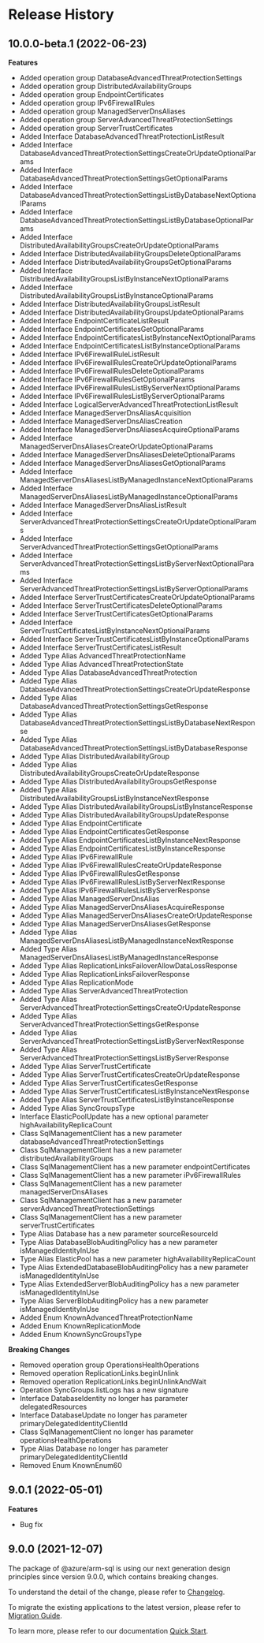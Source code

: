 # Release History
    
## 10.0.0-beta.1 (2022-06-23)
    
**Features**

  - Added operation group DatabaseAdvancedThreatProtectionSettings
  - Added operation group DistributedAvailabilityGroups
  - Added operation group EndpointCertificates
  - Added operation group IPv6FirewallRules
  - Added operation group ManagedServerDnsAliases
  - Added operation group ServerAdvancedThreatProtectionSettings
  - Added operation group ServerTrustCertificates
  - Added Interface DatabaseAdvancedThreatProtectionListResult
  - Added Interface DatabaseAdvancedThreatProtectionSettingsCreateOrUpdateOptionalParams
  - Added Interface DatabaseAdvancedThreatProtectionSettingsGetOptionalParams
  - Added Interface DatabaseAdvancedThreatProtectionSettingsListByDatabaseNextOptionalParams
  - Added Interface DatabaseAdvancedThreatProtectionSettingsListByDatabaseOptionalParams
  - Added Interface DistributedAvailabilityGroupsCreateOrUpdateOptionalParams
  - Added Interface DistributedAvailabilityGroupsDeleteOptionalParams
  - Added Interface DistributedAvailabilityGroupsGetOptionalParams
  - Added Interface DistributedAvailabilityGroupsListByInstanceNextOptionalParams
  - Added Interface DistributedAvailabilityGroupsListByInstanceOptionalParams
  - Added Interface DistributedAvailabilityGroupsListResult
  - Added Interface DistributedAvailabilityGroupsUpdateOptionalParams
  - Added Interface EndpointCertificateListResult
  - Added Interface EndpointCertificatesGetOptionalParams
  - Added Interface EndpointCertificatesListByInstanceNextOptionalParams
  - Added Interface EndpointCertificatesListByInstanceOptionalParams
  - Added Interface IPv6FirewallRuleListResult
  - Added Interface IPv6FirewallRulesCreateOrUpdateOptionalParams
  - Added Interface IPv6FirewallRulesDeleteOptionalParams
  - Added Interface IPv6FirewallRulesGetOptionalParams
  - Added Interface IPv6FirewallRulesListByServerNextOptionalParams
  - Added Interface IPv6FirewallRulesListByServerOptionalParams
  - Added Interface LogicalServerAdvancedThreatProtectionListResult
  - Added Interface ManagedServerDnsAliasAcquisition
  - Added Interface ManagedServerDnsAliasCreation
  - Added Interface ManagedServerDnsAliasesAcquireOptionalParams
  - Added Interface ManagedServerDnsAliasesCreateOrUpdateOptionalParams
  - Added Interface ManagedServerDnsAliasesDeleteOptionalParams
  - Added Interface ManagedServerDnsAliasesGetOptionalParams
  - Added Interface ManagedServerDnsAliasesListByManagedInstanceNextOptionalParams
  - Added Interface ManagedServerDnsAliasesListByManagedInstanceOptionalParams
  - Added Interface ManagedServerDnsAliasListResult
  - Added Interface ServerAdvancedThreatProtectionSettingsCreateOrUpdateOptionalParams
  - Added Interface ServerAdvancedThreatProtectionSettingsGetOptionalParams
  - Added Interface ServerAdvancedThreatProtectionSettingsListByServerNextOptionalParams
  - Added Interface ServerAdvancedThreatProtectionSettingsListByServerOptionalParams
  - Added Interface ServerTrustCertificatesCreateOrUpdateOptionalParams
  - Added Interface ServerTrustCertificatesDeleteOptionalParams
  - Added Interface ServerTrustCertificatesGetOptionalParams
  - Added Interface ServerTrustCertificatesListByInstanceNextOptionalParams
  - Added Interface ServerTrustCertificatesListByInstanceOptionalParams
  - Added Interface ServerTrustCertificatesListResult
  - Added Type Alias AdvancedThreatProtectionName
  - Added Type Alias AdvancedThreatProtectionState
  - Added Type Alias DatabaseAdvancedThreatProtection
  - Added Type Alias DatabaseAdvancedThreatProtectionSettingsCreateOrUpdateResponse
  - Added Type Alias DatabaseAdvancedThreatProtectionSettingsGetResponse
  - Added Type Alias DatabaseAdvancedThreatProtectionSettingsListByDatabaseNextResponse
  - Added Type Alias DatabaseAdvancedThreatProtectionSettingsListByDatabaseResponse
  - Added Type Alias DistributedAvailabilityGroup
  - Added Type Alias DistributedAvailabilityGroupsCreateOrUpdateResponse
  - Added Type Alias DistributedAvailabilityGroupsGetResponse
  - Added Type Alias DistributedAvailabilityGroupsListByInstanceNextResponse
  - Added Type Alias DistributedAvailabilityGroupsListByInstanceResponse
  - Added Type Alias DistributedAvailabilityGroupsUpdateResponse
  - Added Type Alias EndpointCertificate
  - Added Type Alias EndpointCertificatesGetResponse
  - Added Type Alias EndpointCertificatesListByInstanceNextResponse
  - Added Type Alias EndpointCertificatesListByInstanceResponse
  - Added Type Alias IPv6FirewallRule
  - Added Type Alias IPv6FirewallRulesCreateOrUpdateResponse
  - Added Type Alias IPv6FirewallRulesGetResponse
  - Added Type Alias IPv6FirewallRulesListByServerNextResponse
  - Added Type Alias IPv6FirewallRulesListByServerResponse
  - Added Type Alias ManagedServerDnsAlias
  - Added Type Alias ManagedServerDnsAliasesAcquireResponse
  - Added Type Alias ManagedServerDnsAliasesCreateOrUpdateResponse
  - Added Type Alias ManagedServerDnsAliasesGetResponse
  - Added Type Alias ManagedServerDnsAliasesListByManagedInstanceNextResponse
  - Added Type Alias ManagedServerDnsAliasesListByManagedInstanceResponse
  - Added Type Alias ReplicationLinksFailoverAllowDataLossResponse
  - Added Type Alias ReplicationLinksFailoverResponse
  - Added Type Alias ReplicationMode
  - Added Type Alias ServerAdvancedThreatProtection
  - Added Type Alias ServerAdvancedThreatProtectionSettingsCreateOrUpdateResponse
  - Added Type Alias ServerAdvancedThreatProtectionSettingsGetResponse
  - Added Type Alias ServerAdvancedThreatProtectionSettingsListByServerNextResponse
  - Added Type Alias ServerAdvancedThreatProtectionSettingsListByServerResponse
  - Added Type Alias ServerTrustCertificate
  - Added Type Alias ServerTrustCertificatesCreateOrUpdateResponse
  - Added Type Alias ServerTrustCertificatesGetResponse
  - Added Type Alias ServerTrustCertificatesListByInstanceNextResponse
  - Added Type Alias ServerTrustCertificatesListByInstanceResponse
  - Added Type Alias SyncGroupsType
  - Interface ElasticPoolUpdate has a new optional parameter highAvailabilityReplicaCount
  - Class SqlManagementClient has a new parameter databaseAdvancedThreatProtectionSettings
  - Class SqlManagementClient has a new parameter distributedAvailabilityGroups
  - Class SqlManagementClient has a new parameter endpointCertificates
  - Class SqlManagementClient has a new parameter iPv6FirewallRules
  - Class SqlManagementClient has a new parameter managedServerDnsAliases
  - Class SqlManagementClient has a new parameter serverAdvancedThreatProtectionSettings
  - Class SqlManagementClient has a new parameter serverTrustCertificates
  - Type Alias Database has a new parameter sourceResourceId
  - Type Alias DatabaseBlobAuditingPolicy has a new parameter isManagedIdentityInUse
  - Type Alias ElasticPool has a new parameter highAvailabilityReplicaCount
  - Type Alias ExtendedDatabaseBlobAuditingPolicy has a new parameter isManagedIdentityInUse
  - Type Alias ExtendedServerBlobAuditingPolicy has a new parameter isManagedIdentityInUse
  - Type Alias ServerBlobAuditingPolicy has a new parameter isManagedIdentityInUse
  - Added Enum KnownAdvancedThreatProtectionName
  - Added Enum KnownReplicationMode
  - Added Enum KnownSyncGroupsType

**Breaking Changes**

  - Removed operation group OperationsHealthOperations
  - Removed operation ReplicationLinks.beginUnlink
  - Removed operation ReplicationLinks.beginUnlinkAndWait
  - Operation SyncGroups.listLogs has a new signature
  - Interface DatabaseIdentity no longer has parameter delegatedResources
  - Interface DatabaseUpdate no longer has parameter primaryDelegatedIdentityClientId
  - Class SqlManagementClient no longer has parameter operationsHealthOperations
  - Type Alias Database no longer has parameter primaryDelegatedIdentityClientId
  - Removed Enum KnownEnum60
    
## 9.0.1 (2022-05-01)

**Features**

  - Bug fix

## 9.0.0 (2021-12-07)

The package of @azure/arm-sql is using our next generation design principles since version 9.0.0, which contains breaking changes.

To understand the detail of the change, please refer to [Changelog](https://aka.ms/js-track2-changelog).

To migrate the existing applications to the latest version, please refer to [Migration Guide](https://aka.ms/js-track2-migration-guide).

To learn more, please refer to our documentation [Quick Start](https://aka.ms/js-track2-quickstart).
